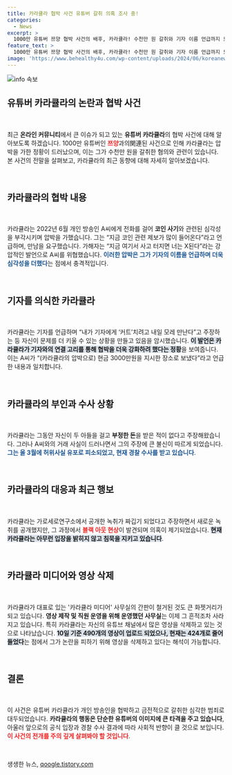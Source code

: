 ```yaml
---
title: 카라큘라 협박 사건 유튜버 갈취 의혹 조사 중!
categories:
  - News
excerpt: >
  1000만 유튜버 쯔양 협박 사건의 배후, 카라큘라! 수천만 원 갈취와 기자 이름 언급까지 드러나 논란이 확산되고 있다. 녹취에서의 압박과 사무실 간판 철거까지... 진실은 무엇일까? 클릭하여 모든 이야기를 확인하세요!
feature_text: >
  1000만 유튜버 쯔양 협박 사건의 배후, 카라큘라! 수천만 원 갈취와 기자 이름 언급까지 드러나 논란이 확산되고 있다. 녹취에서의 압박과 사무실 간판 철거까지... 진실은 무엇일까? 클릭하여 모든 이야기를 확인하세요!
image: 'https://www.behealthy4u.com/wp-content/uploads/2024/06/koreanews.jpg'
---
```


<p><img src="https://www.behealthy4u.com/wp-content/uploads/2024/06/koreanews.jpg" alt="info 속보" /></p>

<h2 data-ke-size="size26">유튜버 카라큘라의 논란과 협박 사건</h2>

<p data-ke-size="size16">&nbsp;</p>

<p>최근 <strong>온라인 커뮤니티</strong>에서 큰 이슈가 되고 있는 <b>유튜버 카라큘라</b>의 협박 사건에 대해 알아보도록 하겠습니다. 1000만 유튜버인 <b><span style="color: #ee2323;">쯔양</span></b>과의関連된 사건으로 인해 카라큘라는 압박을 가한 정황이 드러났으며, 이는 그가 수천만 원을 갈취한 혐의와 관련이 있습니다. 본 사건의 전말을 살펴보고, 카라큘라의 최근 동향에 대해 자세히 알아보겠습니다.</p>

<p data-ke-size="size16">&nbsp;</p>

<h2 data-ke-size="size26">카라큘라의 협박 내용</h2>

<p data-ke-size="size16">&nbsp;</p>

<p>카라큘라는 2022년 6월 개인 방송인 A씨에게 전화를 걸어 <strong>코인 사기</strong>와 관련된 심각성을 부각시키며 압박을 가했습니다. 그는 “지금 코인 관련 제보가 많이 들어온다”라고 언급하며, 만남을 요구했습니다. 가해자는 “지금 여기서 사고 터지면 너는 X된다”라는 강압적인 발언으로 A씨를 위협했습니다. <b><span style="color: #1a5490;">이러한 압박은 그가 기자의 이름을 언급하며 더욱 심각성을 더했다</span></b>는 점에서 충격적입니다.</p>

<p data-ke-size="size16">&nbsp;</p>

<h2 data-ke-size="size26">기자를 의식한 카라큘라</h2>

<p data-ke-size="size16">&nbsp;</p>

<p>카라큘라는 기자를 언급하며 “내가 기자에게 ‘커트’치려고 내일 모레 만난다”고 주장하는 등 자신이 문제를 더 키울 수 있는 상황을 만들고 있음을 암시했습니다. <b><span style="background-color: #21538527;">이 발언은 카라큘라가 기자와의 연결 고리를 통해 협박을 더욱 강화하려 했다는 정황</span></b>을 보여줍니다. 이는 A씨가 “(카라큘라의 압박으로) 현금 3000만원을 지시한 장소로 보냈다”라고 언급한 내용과 일치합니다.</p>

<p data-ke-size="size16">&nbsp;</p>

<h2 data-ke-size="size26">카라큘라의 부인과 수사 상황</h2>

<p data-ke-size="size16">&nbsp;</p>

<p>카라큘라는 그동안 자신이 두 아들을 걸고 <b>부정한 돈</b>을 받은 적이 없다고 주장해왔습니다. 그러나 A씨와의 거래 사실이 드러나면서 그의 주장에 큰 불신이 따르게 되었습니다. <b><span style="color: #1a5490;">그는 올 3월에 허위사실 유포로 피소되었고, 현재 경찰 수사를 받고 있습니다</span></b>.</p>

<p data-ke-size="size16">&nbsp;</p>

<h2 data-ke-size="size26">카라큘라의 대응과 최근 행보</h2>

<p data-ke-size="size16">&nbsp;</p>

<p>카라큘라는 가로세로연구소에서 공개한 녹취가 짜깁기 되었다고 주장하면서 새로운 녹취를 공개했지만, 그 과정에서 <b><span style="color: #ee2323;">블랙 아웃 현상</span></b>이 발견되며 의혹이 제기되었습니다. <b><span style="background-color: #21538527;">현재 카라큘라는 아무런 입장을 밝히지 않고 침묵을 지키고 있습니다</span></b>. </p>

<p data-ke-size="size16">&nbsp;</p>

<h2 data-ke-size="size26">카라큘라 미디어와 영상 삭제</h2>

<p data-ke-size="size16">&nbsp;</p>

<p>카라큘라가 대표로 있는 '카라큘라 미디어' 사무실의 간판이 철거된 것도 큰 화젯거리가 되고 있습니다. <b>영상 제작 및 직원 운영을 위해 운영했던 사무실</b>는 이제 그 흔적조차 사라지고 있습니다. 특히 카라큘라는 자신의 유튜브 채널에서 많은 영상을 삭제하고 있는 것으로 나타났습니다. <b><span style="background-color: #21538527;">10일 기준 490개의 영상이 업로드 되었으나, 현재는 424개로 줄어들었다</span></b>는 점에서 그가 논란을 피하기 위해 영상을 삭제하고 있다는 해석이 가능합니다.</p>

<p data-ke-size="size16">&nbsp;</p>

<h2 data-ke-size="size26">결론</h2>

<p data-ke-size="size16">&nbsp;</p>

<p>이 사건은 유튜버 카라큘라가 개인 방송인을 협박하고 금전적으로 갈취한 심각한 범죄로 대두되었습니다. <b>카라큘라의 행동은 단순한 유튜버의 이미지에 큰 타격을 주고 있습니다</b>, 아울러 앞으로의 공식 입장과 경찰 수사 결과에 따라 사회적 반향이 클 것으로 보입니다. <b><span style="color: #ee2323;">이 사건의 전개를 주의 깊게 살펴봐야 할 것입니다</span></b>. </p>

<p data-ke-size="size16">&nbsp;</p>
생생한 뉴스, <a href="https://qoogle.tistory.com" rel="dofollow">qoogle.tistory.com</a>


